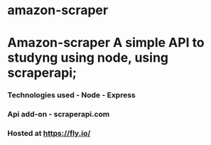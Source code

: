 # amazon-scraper

# Amazon-scraper A simple API  to studyng using node, using scraperapi; 

### Technologies used - Node - Express 

### Api add-on - scraperapi.com

### Hosted at  https://fly.io/
